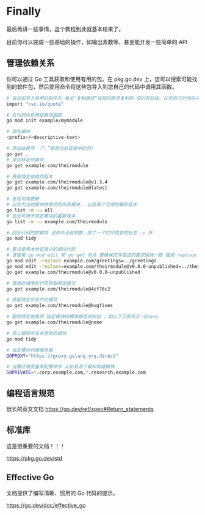 # Finally

最后再讲一些事情，这个教程到此就基本结束了。

目前你可以完成一些基础的操作，如输出素数等，甚至能开发一些简单的 API 

## 管理依赖关系

你可以通过 Go 工具获取和使用有用的包。在 pkg.go.dev 上，您可以搜索可能找到的软件包，然后使用命令将这些包导入到您自己的代码中调用其函数。

```Bash
# 查找和导入有用的软件包 单击“复制路径”按钮将路径复制到 您的剪贴板。在您自己的代码中，将路径粘贴到 import 语句中
import "rsc.io/quote"

# 在代码中启用依赖项跟踪
go mod init example/mymodule

# 命名模块
<prefix>/<descriptive-text>

# 添加依赖项 （“.”是指当前目录中的包）
go get .
# 添加特定依赖项
go get example.com/theirmodule

# 获取特定依赖项版本
go get example.com/theirmodule@v1.3.4
go get example.com/theirmodule@latest

# 发现可用更新
# 出作为当前模块依赖项的所有模块， 以及每个可用的最新版本
go list -m -u all
# 显示可用于特定模块的最新版本
go list -m -u example.com/theirmodule

# 同步代码的依赖项 该命令没有参数，除了一个打印信息的标志 -v 外
go mod tidy

# 要求使用本地目录中的模块代码
# 请使用 go mod edit 和 go get 命令 要确保文件描述的要求保持一致 使用 replace 指令时，Go 工具不会进行身份验证外部模块
go mod edit -replace example.com/greetings=../greetings
go mod edit -replace=example.com/theirmodule@v0.0.0-unpublished=../theirmodule
go get example.com/theirmodule@v0.0.0-unpublished

# 使用存储库标识符获取特定提交
go get example.com/theirmodule@4cf76c2

# 获取特定分支中的模块
go get example.com/theirmodule@bugfixes

# 删除特定依赖项 指定模块的模块路径并附加 ，如以下示例所示：@none
go get example.com/theirmodule@none

# 停止跟踪所有未使用的模块
go mod tidy

# 指定模块代理服务器
GOPROXY="https://proxy.golang.org,direct"

# 设置环境变量来配置命令 从私有源下载和构建模块
GOPRIVATE=*.corp.example.com,*.research.example.com
```

## 编程语言规范

很长的英文文档 https://go.dev/ref/spec#Return_statements

## 标准库

这是很重要的文档！！！

https://pkg.go.dev/std

## Effective Go

文档提供了编写清晰、惯用的 Go 代码的提示。 

https://go.dev/doc/effective_go
    

 